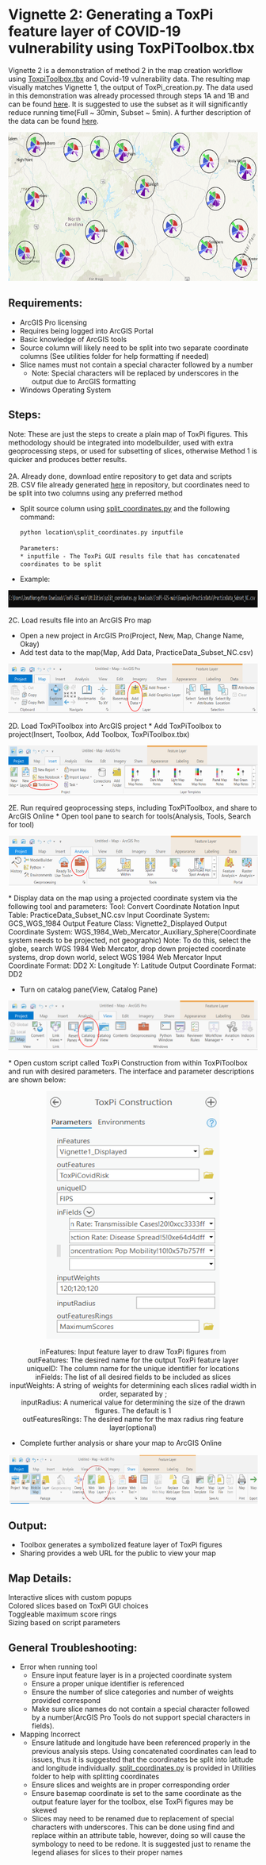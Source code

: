 # Vignette 2: Generating a ToxPi feature layer of COVID-19 vulnerability using ToxPiToolbox.tbx  
Vignette 2 is a demonstration of method 2 in the map creation workflow using [ToxpiToolbox.tbx](https://github.com/Jonathon-Fleming/ToxPi-GIS/blob/main/ToxPiToolbox.tbx) and Covid-19 vulnerability data. The resulting map visually matches Vignette 1, the output of ToxPi_creation.py. The data used in this demonstration was already processed through steps 1A and 1B and can be found [here](https://github.com/Jonathon-Fleming/ToxPi-GIS/tree/main/Examples/Practice%20Data). It is suggested to use the subset as it will significantly reduce running time(Full ~ 30min, Subset ~ 5min). A further description of the data can be found [here](https://www.niehs.nih.gov/research/programs/coronavirus/covid19pvi/details/).  

<p align = "center">
<img src="https://github.com/Jonathon-Fleming/ToxPi-GIS/blob/main/Images/Vignette1.PNG" data-canonical-  
src="https://github.com/Jonathon-Fleming/ToxPi-GIS/blob/main/Images/Vignette1.PNG" width="600" height="300" />  
</p>  

## **Requirements:**  
* ArcGIS Pro licensing  
* Requires being logged into ArcGIS Portal  
* Basic knowledge of ArcGIS tools    
* Source column will likely need to be split into two separate coordinate columns  (See utilities folder for help formatting if needed)  
* Slice names must not contain a special character followed by a number 
  * Note: Special characters will be replaced by underscores in the output due to ArcGIS formatting  
* Windows Operating System   

## **Steps:**  
Note: These are just the steps to create a plain map of ToxPi figures. This methodology should be integrated into modelbuilder, used with extra geoprocessing steps, or used for subsetting of slices, otherwise Method 1 is quicker and produces better results.  
<br>
2A. Already done, download entire repository to get data and scripts     
2B. CSV file already generated [here](https://github.com/Jonathon-Fleming/ToxPi-GIS/tree/main/Examples/Practice%20Data) in repository, but coordinates need to be split into two columns using any preferred method  
   * Split source column using [split_coordinates.py](https://github.com/Jonathon-Fleming/ToxPi-GIS/blob/main/Utilities/split_coordinates.py) and the following command:
     ```
     python location\split_coordinates.py inputfile
     
     Parameters:
     * inputfile - The ToxPi GUI results file that has concatenated coordinates to be split  
     ```
   * Example: 
<p align = "center">  
<img src="https://github.com/Jonathon-Fleming/ToxPi-GIS/blob/main/Images/CommandSplit.PNG" data- canonical-  
src="https://github.com/Jonathon-Fleming/ToxPi-GIS/blob/main/Images/CommandSplit.PNG" width="900" height="35" />  
</p>  

2C. Load results file into an ArcGIS Pro map   
* Open a new project in ArcGIS Pro(Project, New, Map, Change Name, Okay)  
* Add test data to the map(Map, Add Data, PracticeData_Subset_NC.csv)  
<p align = "center">  
<img src="https://github.com/Jonathon-Fleming/ToxPi-GIS/blob/main/Images/AddDataTool.PNG" data- canonical-  
src="https://github.com/Jonathon-Fleming/ToxPi-GIS/blob/main/Images/AddDataTool.PNG" width="600" height="100" />  
</p> 
2D. Load ToxPiToolbox into ArcGIS project  
* Add ToxPiToolbox to project(Insert, Toolbox, Add Toolbox, ToxPiToolbox.tbx)  
<p align = "center">  
<img src="https://github.com/Jonathon-Fleming/ToxPi-GIS/blob/main/Images/AddToolbox.PNG" data- canonical-  
src="https://github.com/Jonathon-Fleming/ToxPi-GIS/blob/main/Images/AddToolbox.PNG" width="750" height="100" />  
</p> 
2E. Run required geoprocessing steps, including ToxPiToolbox, and share to ArcGIS Online  
* Open tool pane to search for tools(Analysis, Tools, Search for tool)  
<p align = "center">  
<img src="https://github.com/Jonathon-Fleming/ToxPi-GIS/blob/main/Images/Tools.PNG" data- canonical-  
src="https://github.com/Jonathon-Fleming/ToxPi-GIS/blob/main/Images/Tools.PNG" width="600" height="100" />  
</p> 
* Display data on the map using a projected coordinate system via the following tool and parameters:  
    Tool: Convert Coordinate Notation  
    Input Table: PracticeData_Subset_NC.csv  
    Input Coordinate System: GCS_WGS_1984  
    Output Feature Class: Vignette2_Displayed  
    Output Coordinate System: WGS_1984_Web_Mercator_Auxiliary_Sphere(Coordinate system needs to be projected, not geographic)  
        Note: To do this, select the globe, search WGS 1984 Web Mercator, drop down projected coordinate systems, drop down world, select WGS 1984 Web Mercator  
    Input Coordinate Format: DD2  
    X: Longitude  
    Y: Latitude  
    Output Coordinate Format: DD2  
 
* Turn on catalog pane(View, Catalog Pane)  
<p align = "center">  
<img src="https://github.com/Jonathon-Fleming/ToxPi-GIS/blob/main/Images/CatalogPane.PNG" data- canonical-  
src="https://github.com/Jonathon-Fleming/ToxPi-GIS/blob/main/Images/CatalogPane.PNG" width="600" height="100" />  
</p>  
* Open custom script called ToxPi Construction from within ToxPiToolbox and run with desired parameters. The interface and parameter descriptions are shown below:  
<p align = "center"> 
<img src="https://github.com/Jonathon-Fleming/ToxPi-GIS/blob/main/Images/ToolInterface.PNG" data-canonical-  
src="https://github.com/Jonathon-Fleming/ToxPi-GIS/blob/main/Images/ToolInterface.PNG" width = "350" height = "500" />  
</p>   
<p align = "center">  
    inFeatures: Input feature layer to draw ToxPi figures from  <br>
    outFeatures: The desired name for the output ToxPi feature layer  <br>
    uniqueID: The column name for the unique identifier for locations  <br>
    inFields: The list of all desired fields to be included as slices  <br>
    inputWeights: A string of weights for determining each slices radial width in order, separated by ;  <br>
    inputRadius: A numerical value for determining the size of the drawn figures. The default is 1  <br>
    outFeaturesRings: The desired name for the max radius ring feature layer(optional) <br>
</p>   
    
 * Complete further analysis or share your map to ArcGIS Online  
<p align = "center">  
<img src="https://github.com/Jonathon-Fleming/ToxPi-GIS/blob/main/Images/MapShare.png" data- canonical-  
src="https://github.com/Jonathon-Fleming/ToxPi-GIS/blob/main/Images/MapShare.png" width="800" height="100" />  
</p>   

## **Output:**    
  * Toolbox generates a symbolized feature layer of ToxPi figures     
  * Sharing provides a web URL for the public to view your map  

## Map Details:    
Interactive slices with custom popups  
Colored slices based on ToxPi GUI choices  
Toggleable maximum score rings  
Sizing based on script parameters  

## **General Troubleshooting:**   
* Error when running tool   
  * Ensure input feature layer is in a projected coordinate system  
  * Ensure a proper unique identifier is referenced  
  * Ensure the number of slice categories and number of weights provided correspond   
  * Make sure slice names do not contain a special character followed by a number(ArcGIS Pro Tools do not support special characters in fields).
* Mapping Incorrect  
  * Ensure latitude and longitude have been referenced properly in the previous analysis steps. Using concatenated coordinates can lead to issues, thus it is suggested that the coordinates be split into latitude and longitude individually. [split_coordinates.py](https://github.com/Jonathon-Fleming/ToxPi-GIS/blob/main/Utilities/split_coordinates.py) is provided in Utilities folder to help with splitting coordinates  
  * Ensure slices and weights are in proper corresponding order   
  * Ensure basemap coordinate is set to the same coordinate as the output feature layer for the toolbox, else ToxPi figures may be skewed  
  * Slices may need to be renamed due to replacement of special characters with underscores. This can be done using find and replace within an attribute table, however, doing so will cause the symbology to need to be redone. It is suggested just to rename the legend aliases for slices to their proper names     
